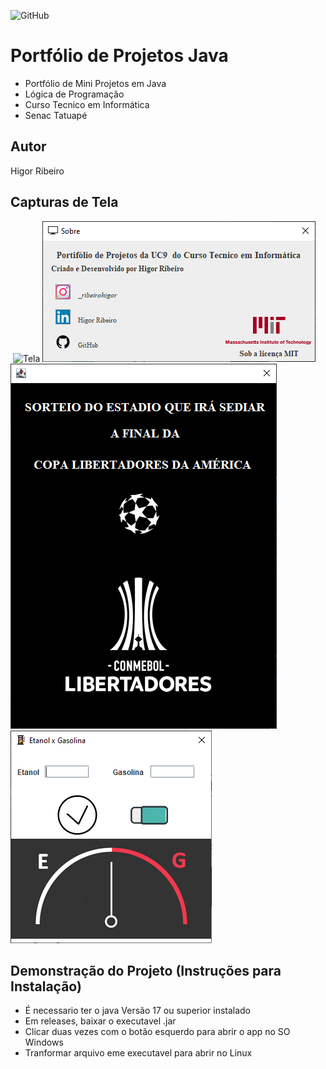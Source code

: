 ![GitHub](https://img.shields.io/github/license/ribeirohigor/portfolio-java?style=for-the-badge)
# Portfólio de Projetos Java 
- Portfólio de Mini Projetos em Java
- Lógica de Programação 
- Curso Tecnico em Informática 
- Senac Tatuapé
## Autor
Higor Ribeiro
## Capturas de Tela
![]()
![Tela](https://github.com/ribeirohigor/portfolio-java/blob/main/img/portfolio.png)
![Sobre](https://github.com/ribeirohigor/portfolio-java/blob/main/img/sobre.PNG)
![App](https://github.com/ribeirohigor/portfolio-java/blob/main/img/appdesafio.PNG)
![App](https://github.com/ribeirohigor/portfolio-java/blob/main/img/combustivel.PNG)
## Demonstração do Projeto (Instruções para Instalação)
- É necessario ter o java Versão 17 ou superior instalado 
- Em releases, baixar o executavel .jar 
- Clicar duas vezes com o botão esquerdo para abrir o app no SO Windows
- Tranformar arquivo eme executavel para abrir no Linux

